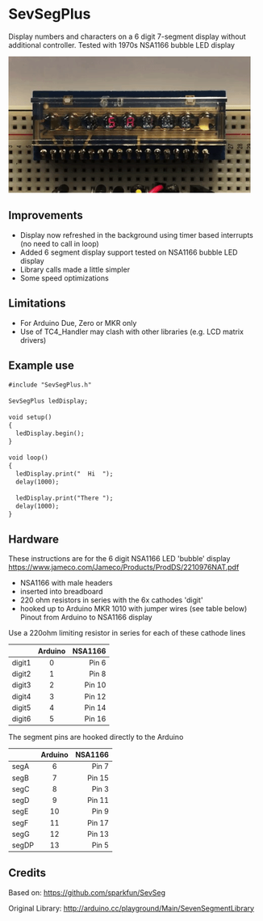 # SevSegPlus

Display numbers and characters on a 6 digit 7-segment display without additional controller. Tested with 1970s NSA1166 bubble LED display


![Alt Text](https://raw.githubusercontent.com/8bitkick/SevSegPlus/master/examples/led.gif)

## Improvements

- Display now refreshed in the background using timer based interrupts (no need to call in loop)
- Added 6 segment display support tested on NSA1166 bubble LED display
- Library calls made a little simpler
- Some speed optimizations

## Limitations

- For Arduino Due, Zero or MKR only
- Use of TC4_Handler may clash with other libraries (e.g. LCD matrix drivers)

## Example use
~~~~
#include "SevSegPlus.h"

SevSegPlus ledDisplay; 

void setup()
{
  ledDisplay.begin(); 
}

void loop()
{
  ledDisplay.print("  Hi  "); 
  delay(1000);

  ledDisplay.print("There ");
  delay(1000);
}
~~~~

## Hardware

These instructions are for the 6 digit NSA1166 LED 'bubble' display https://www.jameco.com/Jameco/Products/ProdDS/2210976NAT.pdf


* NSA1166 with male headers
* inserted into breadboard
* 220 ohm resistors in series with the 6x cathodes 'digit'
* hooked up to Arduino MKR 1010 with jumper wires (see table below)
Pinout from Arduino to NSA1166 display

Use a 220ohm limiting resistor in series for each of these cathode lines

|        |Arduino  | NSA1166|
| :------------- | :----------: | -----------: |
|digit1     |0     |Pin 6|
|digit2     |1     |Pin 8|
|digit3     |2     |Pin 10|
|digit4     |3     |Pin 12|
|digit5     |4     |Pin 14|
|digit6     |5     |Pin 16|

The segment pins are hooked directly to the Arduino

| |Arduino  |NSA1166|
| :------------- | :----------: | -----------: |
|segA       |6     |Pin 7|
|segB       |7     |Pin 15|
|segC       |8     |Pin 3|
|segD       |9     |Pin 11|
|segE       |10    |Pin 9|
|segF       |11    |Pin 17|
|segG       |12    |Pin 13|
|segDP      |13    |Pin 5|


## Credits

Based on: https://github.com/sparkfun/SevSeg

Original Library: http://arduino.cc/playground/Main/SevenSegmentLibrary



